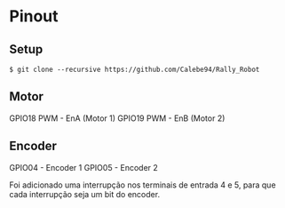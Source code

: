 # Pinout

## Setup

```
$ git clone --recursive https://github.com/Calebe94/Rally_Robot
```

## Motor

GPIO18 PWM - EnA (Motor 1)
GPIO19 PWM - EnB (Motor 2)

## Encoder

GPIO04 - Encoder 1
GPIO05 - Encoder 2

Foi adicionado uma interrupção nos terminais de entrada 4 e 5, para que cada interrupção seja um bit do encoder.

